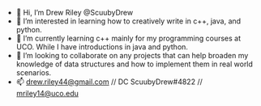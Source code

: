 - 👋 Hi, I’m Drew Riley @ScuubyDrew
- 👀 I’m interested in learning how to creatively write in c++, java, and python.
- 🌱 I’m currently learning c++ mainly for my programming courses at UCO. While I have introductions in java and python.
- 💞️ I’m looking to collaborate on any projects that can help broaden my knowledge of data structures and how to implement them
      in real world scenarios.
- 📫 drew.riley44@gmail.com // DC ScuubyDrew#4822 // mriley14@uco.edu

